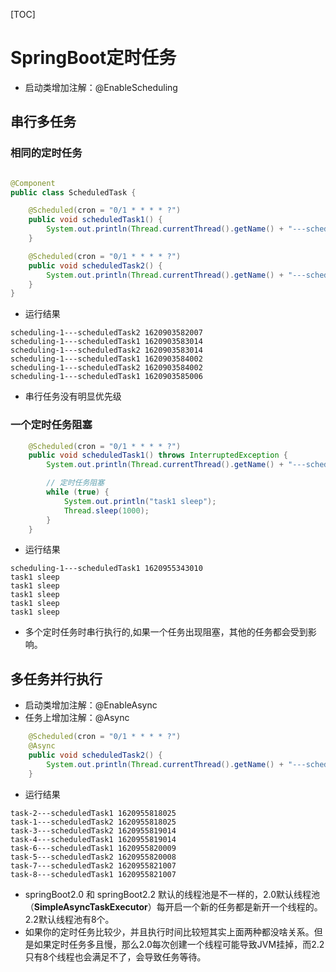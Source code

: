 [TOC]

# SpringBoot定时任务

* 启动类增加注解：@EnableScheduling

## 串行多任务

### 相同的定时任务

```java

@Component
public class ScheduledTask {

    @Scheduled(cron = "0/1 * * * * ?")
    public void scheduledTask1() {
        System.out.println(Thread.currentThread().getName() + "---scheduledTask1 " + System.currentTimeMillis());
    }

    @Scheduled(cron = "0/1 * * * * ?")
    public void scheduledTask2() {
        System.out.println(Thread.currentThread().getName() + "---scheduledTask2 " + System.currentTimeMillis());
    }
}
```

* 运行结果

```text
scheduling-1---scheduledTask2 1620903582007
scheduling-1---scheduledTask1 1620903583014
scheduling-1---scheduledTask2 1620903583014
scheduling-1---scheduledTask1 1620903584002
scheduling-1---scheduledTask2 1620903584002
scheduling-1---scheduledTask1 1620903585006
```

* 串行任务没有明显优先级

### 一个定时任务阻塞

```java
    @Scheduled(cron = "0/1 * * * * ?")
    public void scheduledTask1() throws InterruptedException {
        System.out.println(Thread.currentThread().getName() + "---scheduledTask1 " + System.currentTimeMillis());

        // 定时任务阻塞
        while (true) {
            System.out.println("task1 sleep");
            Thread.sleep(1000);
        }
    }
```

* 运行结果

```text
scheduling-1---scheduledTask1 1620955343010
task1 sleep
task1 sleep
task1 sleep
task1 sleep
task1 sleep
```

* 多个定时任务时串行执行的,如果一个任务出现阻塞，其他的任务都会受到影响。

## 多任务并行执行

* 启动类增加注解：@EnableAsync
* 任务上增加注解：@Async

```java
    @Scheduled(cron = "0/1 * * * * ?")
    @Async
    public void scheduledTask2() {
        System.out.println(Thread.currentThread().getName() + "---scheduledTask2 " + System.currentTimeMillis());
    }
```

* 运行结果

```text
task-2---scheduledTask1 1620955818025
task-1---scheduledTask2 1620955818025
task-3---scheduledTask2 1620955819014
task-4---scheduledTask1 1620955819014
task-6---scheduledTask1 1620955820009
task-5---scheduledTask2 1620955820008
task-7---scheduledTask2 1620955821007
task-8---scheduledTask1 1620955821007
```

* springBoot2.0 和 springBoot2.2 默认的线程池是不一样的，2.0默认线程池（**SimpleAsyncTaskExecutor**）每开启一个新的任务都是新开一个线程的。2.2默认线程池有8个。
* 如果你的定时任务比较少，并且执行时间比较短其实上面两种都没啥关系。但是如果定时任务多且慢，那么2.0每次创建一个线程可能导致JVM挂掉，而2.2只有8个线程也会满足不了，会导致任务等待。


